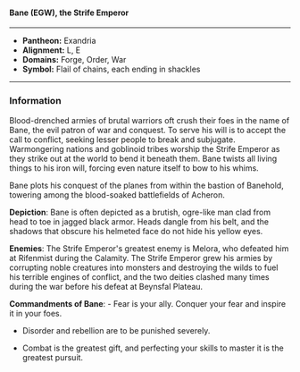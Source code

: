 #### Bane (EGW), the Strife Emperor
___

- **Pantheon:** Exandria
- **Alignment:** L, E
- **Domains:** Forge, Order, War
- **Symbol:** Flail of chains, each ending in shackles
___

### Information

Blood-drenched armies of brutal warriors oft crush their foes in the name of Bane, the evil patron of war and conquest. To serve his will is to accept the call to conflict, seeking lesser people to break and subjugate. Warmongering nations and goblinoid tribes worship the Strife Emperor as they strike out at the world to bend it beneath them. Bane twists all living things to his iron will, forcing even nature itself to bow to his whims.

Bane plots his conquest of the planes from within the bastion of Banehold, towering among the blood-soaked battlefields of Acheron.

**Depiction**: Bane is often depicted as a brutish, ogre-like man clad from head to toe in jagged black armor. Heads dangle from his belt, and the shadows that obscure his helmeted face do not hide his yellow eyes.

**Enemies**: The Strife Emperor's greatest enemy is Melora, who defeated him at Rifenmist during the Calamity. The Strife Emperor grew his armies by corrupting noble creatures into monsters and destroying the wilds to fuel his terrible engines of conflict, and the two deities clashed many times during the war before his defeat at Beynsfal Plateau.

**Commandments of Bane**: - Fear is your ally. Conquer your fear and inspire it in your foes.

- Disorder and rebellion are to be punished severely.

- Combat is the greatest gift, and perfecting your skills to master it is the greatest pursuit.